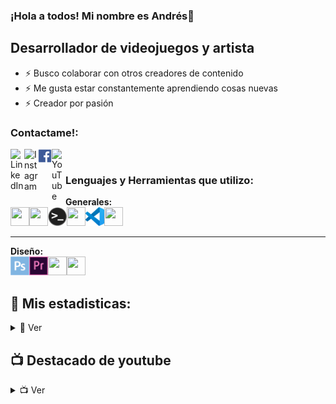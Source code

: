 ### ¡Hola a todos! Mi nombre es Andrés👋

## Desarrollador de videojuegos y artista

- ⚡ Busco colaborar con otros creadores de contenido
- ⚡ Me gusta estar constantemente aprendiendo cosas nuevas
- ⚡ Creador por pasión

### Contactame!:
[<img align="left" alt="LinkedIn" width="22px" src="https://cdn.worldvectorlogo.com/logos/linkedin-icon-2.svg" />][linkedin]
[<img align="left" alt="Instagram" width="22px" src="https://upload.wikimedia.org/wikipedia/commons/thumb/e/e7/Instagram_logo_2016.svg/768px-Instagram_logo_2016.svg.png" />][instagram]
[<img align="left" alt="Facebook" width="22px" src="https://raw.githubusercontent.com/devicons/devicon/2809b567852a4648062a2d3e7c1c531367458c0b/icons/facebook/facebook-original.svg" />][Facebook]
[<img align="left" alt="YouTube" width="22px" src="https://logodownload.org/wp-content/uploads/2014/10/youtube-logo-5-2.png" />][youtube]
<br />

### Lenguajes y Herramientas que utilizo:

__Generales:__ 
<br />
<img align="bottom" src="https://raw.githubusercontent.com/jmnote/z-icons/master/svg/git.svg" width="30" height="30" />
<img align="left" src="https://raw.githubusercontent.com/jmnote/z-icons/master/svg/github.svg" width="30" height="30" />
<img align="left" src="https://i.redd.it/tu3gt6ysfxq71.png" width="30" height="30" />
<img align="left" src="https://raw.githubusercontent.com/github/explore/80688e429a7d4ef2fca1e82350fe8e3517d3494d/topics/terminal/terminal.png" width="30" height="30"/>
<img align="left" src="https://visualstudio.microsoft.com/wp-content/uploads/2021/10/Product-Icon.svg" width="30" height="30"/>
<img align="left" src="https://raw.githubusercontent.com/github/explore/80688e429a7d4ef2fca1e82350fe8e3517d3494d/topics/visual-studio-code/visual-studio-code.png" width="30" height="30"/>
<br />

---
__Diseño:__
<br />
<img align="bottom" src="https://assets.procreate.art/img/procreate-icon-search-display.png" width="30" height="30" />
<img align="left" src="https://github.com/devicons/devicon/blob/master/icons/photoshop/photoshop-plain.svg" width="30" height="30" />
<img align="left" src="https://raw.githubusercontent.com/devicons/devicon/2809b567852a4648062a2d3e7c1c531367458c0b/icons/premierepro/premierepro-original.svg" width="30" height="30" />
<img align="left" src="https://images-eds-ssl.xboxlive.com/image?url=Q_rwcVSTCIytJ0KOzcjWTYl.n38D8jlKWXJx7NRJmQKBAEDCgtTAQ0JS02UoaiwRxCDaP6P7vVsvByA6KOrJVW7bAzsX06zeFJxMiih7vSzjKYlyxNefOruoexyezfyiaKzcX0QqtSjJIB1fLMR0YQ--&format=source" width="30" height="30" />
<br />

## 🔎 Mis estadisticas:
<details>
    <summary>🔎 Ver</summary>
    
![GitHub stats](https://github-readme-stats.vercel.app/api?username=andresaboytes&show_icons=true&theme=tokyonight)

![Top Langs](https://github-readme-stats.vercel.app/api/top-langs/?username=andresaboytes&show_icons=true&theme=tokyonight)

<br />

</details>

## 📺 Destacado de youtube
<details>
    <summary>📺 Ver</summary>
    
<!-- YOUTUBE:START -->
- [Simulador Médico VR / Sweero](https://www.youtube.com/watch?v=D-c4qshJ6ag&t=17s)
<!-- YOUTUBE:END -->
    
</details>

[youtube]: https://www.youtube.com/channel/UCEQFWg1zJy-LF6ekLFrC_RA
[instagram]: https://www.instagram.com/aaraboytes/
[Facebook]: https://www.facebook.com/aaraboytes
[linkedin]: https://www.linkedin.com/in/andresaboytes/



<!--
**andresaboytes/andresaboytes** is a ✨ _special_ ✨ repository because its `README.md` (this file) appears on your GitHub profile.

Here are some ideas to get you started:

- 🔭 I’m currently working on ...
- 🌱 I’m currently learning ...
- 👯 I’m looking to collaborate on ...
- 🤔 I’m looking for help with ...
- 💬 Ask me about ...
- 📫 How to reach me: ...
- 😄 Pronouns: ...
- ⚡ Fun fact: ...
-->
